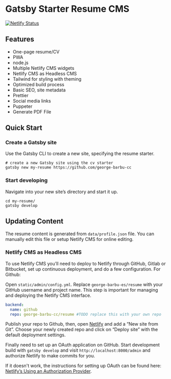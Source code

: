 # Gatsby Starter Resume CMS

[![Netlify Status](https://api.netlify.com/api/v1/badges/ec2d2ed4-bab8-402f-b24b-090bc4e909a2/deploy-status)](https://app.netlify.com/sites/george-barbu-es/deploys)

## Features

- One-page resume/CV
- PWA
- node.js
- Multiple Netlify CMS widgets
- Netlify CMS as Headless CMS
- Tailwind for styling with theming
- Optimized build process
- Basic SEO, site metadata
- Prettier
- Social media links
- Puppeter
- Generate PDF File

## Quick Start

### Create a Gatsby site

Use the Gatsby CLI to create a new site, specifying the resume starter.

```shell
# create a new Gatsby site using the cv starter
gatsby new my-resume https://github.com/george-barbu-cc
```

### Start developing

Navigate into your new site’s directory and start it up.

```shell
cd my-resume/
gatsby develop
```

## Updating Content

The resume content is generated from `data/profile.json` file. You can manually edit this file or setup Netlify CMS for online editing.

### Netlify CMS as Headless CMS

To use Netlify CMS  you’ll need to deploy to Netlify through GitHub, Gitlab or Bitbucket, set up continuous deployment, and do a few configuration. For Github:

Open `static/admin/config.yml`. Replace `george-barbu-es/resume` with your GitHub username and project name. This step is important for managing and deploying the Netlify CMS interface.

```yaml
backend:
  name: github
  repo: george-barbu-cc/resume #TODO replace this with your own repo
```

Publish your repo to Github, then, open [Netlify](https://app.netlify.com) and add a “New site from Git”. Choose your newly created repo and click on “Deploy site” with the default deployment settings.

Finally need to set up an OAuth application on GitHub. Start development build with `gatsby develop` and visit `http://localhost:8000/admin` and authorize Netlify to make commits for you.

If it doesn't work, the instructions for setting up OAuth can be found here: [Netlify’s Using an Authorization Provider](https://www.netlify.com/docs/authentication-providers/#using-an-authentication-provider).
